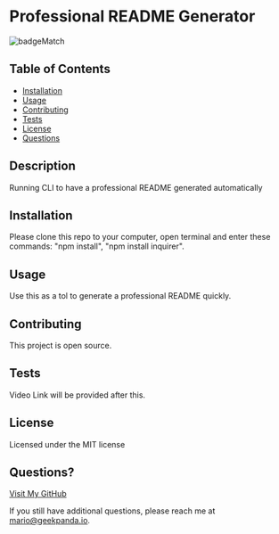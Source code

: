 
  # Professional README Generator
  ![badgeMatch](https://img.shields.io/badge/license-MIT-green)

  ## Table of Contents

  * [Installation](#installation)
  * [Usage](#usage)
  * [Contributing](#contributing)
  * [Tests](#tests)
  * [License](#license)
  * [Questions](#questions)

  ## Description
  Running CLI to have a professional README generated automatically
  ## Installation
  Please clone this repo to your computer, open terminal and enter these commands: "npm install", "npm install inquirer".
  ## Usage
  Use this as a tol to generate a professional README quickly. 
  
  
  
  ## Contributing
  This project is open source.
  ## Tests
  Video Link will be provided after this.
  ## License
  Licensed under the MIT license

  ## Questions? 
  [Visit My GitHub](https://www.github.com/GitHub.com/marioessig)

  If you still have additional questions, please reach me at mario@geekpanda.io.
